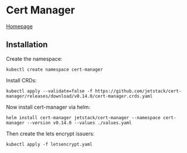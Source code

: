 # Cert Manager

[Homepage](https://cert-manager.io/)

## Installation

Create the namespace:

``` shell
kubectl create namespace cert-manager
```

Install CRDs:

``` shell
kubectl apply --validate=false -f https://github.com/jetstack/cert-manager/releases/download/v0.14.0/cert-manager.crds.yaml

```

Now install cert-manager via helm:

``` shell
helm install cert-manager jetstack/cert-manager --namespace cert-manager --version v0.14.0 --values ./values.yaml
```

Then create the lets encrypt issuers:

``` shell
kubectl apply -f letsencrypt.yaml
```
